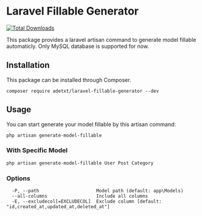 # Laravel Fillable Generator
[![Total Downloads](https://img.shields.io/packagist/dt/adetxt/laravel-fillable-generator.svg?style=flat-square)](https://packagist.org/packages/adetxt/laravel-fillable-generator)

This package provides a laravel artisan command to generate model fillable automaticly. Only MySQL database is supported for now.

## Installation

This package can be installed through Composer.
```
composer require adetxt/laravel-fillable-generator --dev
```

## Usage

You can start generate your model fillable by this artisan command:
```
php artisan generate-model-fillable
```

### With Specific Model
```
php artisan generate-model-fillable User Post Category
```

### Options
```
  -P, --path                     Model path (default: app\Models)
  --all-columns                  Include all columns
  -E, --excludecol[=EXCLUDECOL]  Exclude column [default: "id,created_at,updated_at,deleted_at"]
```

